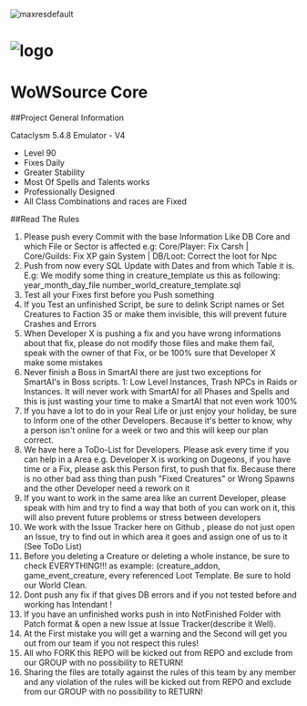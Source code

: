 
![maxresdefault](https://cloud.githubusercontent.com/assets/812439/19454940/c24d36ec-94c3-11e6-9c0b-2a62187cbf53.jpg)


# ![logo](http://wowsource.info/public/style_images/1_cooltext1537712788.gif)

# WoWSource Core


##Project General Information

Cataclysm 5.4.8 Emulator - V4

- Level 90
- Fixes Daily
- Greater Stability
- Most Of Spells and Talents works
- Professionally Designed
- All Class Combinations and races are Fixed


##Read The Rules

1. Please push every Commit with the base Information Like DB Core and which File or Sector is affected e.g: Core/Player: Fix Carsh | Core/Guilds: Fix XP gain System | DB/Loot: Correct the loot for Npc
2. Push from now every SQL Update with Dates and from which Table it is. E.g: We modify some thing in creature_template us this as following: year_month_day_file number_world_creature_template.sql
3. Test all your Fixes first before you Push something
4. If you Test an unfinished Script, be sure to delink Script names or Set Creatures to Faction 35 or make them invisible, this will prevent future Crashes and Errors
5. When Developer X is pushing a fix and you have wrong informations about that fix, please do not modify those files and make them fail, speak with the owner of that Fix, or be 100% sure that Developer X make some mistakes
6. Never finish a Boss in SmartAI there are just two exceptions for SmartAI's in Boss scripts. 1: Low Level Instances, Trash NPCs in Raids or Instances. It will never work with SmartAI for all Phases and Spells and this is just wasting your time to make a SmartAI that not even work 100%
7. If you have a lot to do in your Real Life or just enjoy your holiday, be sure to Inform one of the other Developers. Because it's better to know, why a person isn't online for a week or two and this will keep our plan correct.
8. We have here a ToDo-List for Developers. Please ask every time if you can help in a Area e.g. Developer X is working on Dugeons, if you have time or a Fix, please ask this Person first, to push that fix. Because there is no other bad ass thing than push "Fixed Creatures" or Wrong Spawns and the other Developer need a rework on it
9. If you want to work in the same area like an current Developer, please speak with him and try to find a way that both of you can work on it, this will also prevent future problems or stress between developers
10. We work with the Issue Tracker here on Github , please do not just open an Issue, try to find out in which area it goes and assign one of us to it (See ToDo List)
11. Before you deleting a Creature or deleting a whole instance, be sure to check EVERYTHING!!! as example: (creature_addon, game_event_creature, every referenced Loot Template. Be sure to hold our World Clean.
12. Dont push any fix if that gives DB errors and if you not tested before and working has Intendant !
13. If you have an unfinished works push in into NotFinished Folder with Patch format & open a new Issue at Issue Tracker(describe it Well).
14. At the First mistake you will get a warning and the Second will get you out from our team if you not respect this rules!
15. All who FORK this REPO will be kicked out from REPO and exclude from our GROUP with no possibility to RETURN!
16. Sharing the files are totally against the rules of this team by any member and any violation of the rules will be kicked out from REPO and exclude from our GROUP with no possibility to RETURN!

